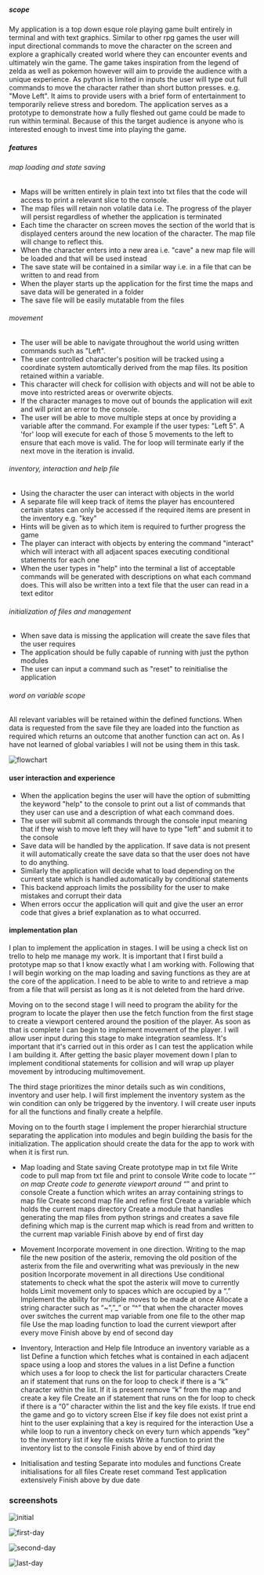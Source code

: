 ##### scope
My application is a top down esque role playing game built entirely in terminal and with text graphics.
Similar to other rpg games the user will input directional commands to move the character on the screen
and explore a graphically created world where they can encounter events and ultimately win the game.
The game takes inspiration from the legend of zelda as well as pokemon however will aim to provide
the audience with a unique experience.
As python is limited in inputs the user will type out full commands to move the character rather than
short button presses. e.g. "Move Left".
It aims to provide users with a brief form of entertainment to temporarily relieve stress and boredom.
The application serves as a prototype to demonstrate how a fully fleshed out game could be made to run within terminal.
Because of this the target audience is anyone who is interested enough to invest time into playing the game.

##### features
###### map loading and state saving
- Maps will be written entirely in plain text into txt files that the code will access to print
a relevant slice to the console.
- The map files will retain non volatile data i.e. The progress of the player will persist regardless of
whether the application is terminated
- Each time the character on screen moves the section of the world that is displayed centers around the new
location of the character. The map file will change to reflect this.
- When the character enters into a new area i.e. "cave" a new map file will be loaded and that will be used instead
- The save state will be contained in a similar way i.e. in a file that can be written to and read from
- When the player starts up the application for the first time the maps and save data will be generated in a folder
- The save file will be easily mutatable from the files

###### movement
- The user will be able to navigate throughout the world using written commands such as "Left".
- The user controlled character's position will be tracked using a coordinate system automtically derived from the map files. 
Its position retained within a variable.
- This character will check for collision with objects and will not be able to move into restricted areas or overwrite
objects.
- If the character manages to move out of bounds the application will exit and will print an error to the console.
- The user will be able to move multiple steps at once by providing a variable after the command.
For example if the user types: "Left 5".
A 'for' loop will execute for each of those 5 movements to the left to ensure that each move is valid.
The for loop will terminate early if the next move in the iteration is invalid.

###### inventory, interaction and help file
- Using the character the user can interact with objects in the world
- A separate file will keep track of items the player has encountered
certain states can only be accessed if the required items are present in the inventory e.g. "key"
- Hints will be given as to which item is required to further progress the game
- The player can interact with objects by entering the command "interact" which will interact with
all adjacent spaces executing conditional statements for each one
- When the user types in "help" into the terminal a list of acceptable commands will be generated with descriptions
on what each command does. This will also be written into a text file that the user can read in a text editor

###### initialization of files and management
- When save data is missing the application will create the save files that the user requires
- The application should be fully capable of running with just the python modules
- The user can input a command such as "reset" to reinitialise the application

###### word on variable scope
All relevant variables will be retained within the defined functions. When data is requested from the save file they are
loaded into the function as required which returns an outcome that another function can act on.
As I have not learned of global variables I will not be using them in this task.

![flowchart](/docs/flowchart.png)

#### user interaction and experience
- When the application begins the user will have the option of submitting the keyword "help" to the console
to print out a list of commands that they user can use and a description of what each command does.
- The user will submit all commands through the console input meaning that if they wish to move left
they will have to type "left" and submit it to the console
- Save data will be handled by the application. If save data is not present it will automatically create the 
save data so that the user does not have to do anything.
- Similarly the application will decide what to load depending on the current state which is handled automatically
by conditional statements
- This backend approach limits the possibility for the user to make mistakes and corrupt their data
- When errors occur the application will quit and give the user an error code that gives a brief explanation as
to what occurred. 

#### implementation plan
I plan to implement the application in stages. I will be using a check list on trello to help me manage
my work. It is important that I first build a prototype map so that I know exactly what I am working with.
Following that I will begin working on the map loading and saving functions as they are at the core of
the application.
I need to be able to write to and retrieve a map from a file that will persist as long as it is not deleted 
from the hard drive.

Moving on to the second stage I will need to program the ability for the program to locate the player then use
the fetch function from the first stage to create a viewport centered around the position of the player.
As soon as that is complete I can begin to implement movement of the player.
I will allow user input during this stage to make integration seamless. It's important that it's carried 
out in this order as I can test the application while I am building it.
After getting the basic player movement down I plan to implement conditional statements for collision and 
will wrap up player movement by introducing multimovement.

The third stage prioritizes the minor details such as win conditions, inventory and user help.
I will first implement the inventory system as the win condition can only be triggered by the inventory.
I will create user inputs for all the functions and finally create a helpfile.

Moving on to the fourth stage I implement the proper hierarchial structure separating the application into modules 
and begin building the basis for the initialization. The application should create the data for the app to work 
with when it is first run.

* Map loading and State saving
    Create prototype map in txt file
    Write code to pull map from txt file and print to console
    Write code to locate “*” on map
    Create code to generate viewport around “*” and print to console
    Create a function which writes an array containing strings to map file
    Create second map file and refine first
    Create a variable which holds the current maps directory
    Create a module that handles generating the map files from python strings and creates a save file defining which map is the current map which is read from and written to the current map variable
Finish above by end of first day

* Movement
    Incorporate movement in one direction. Writing to the map file the new position of the asterix, removing the old position of the asterix from the file and overwriting what was previously in the new position
    Incorporate movement in all directions
    Use conditional statements to check what the spot the asterix will move to currently holds
    Limit movement only to spaces which are occupied by a “.”
    Implement the ability for multiple moves to be made at once
    Allocate a string character such as “~”,”_” or “^” that when the character moves over switches the current map variable from one file to the other map file
    Use the map loading function to load the current viewport after every move
Finish above by end of second day

* Inventory, Interaction and Help file
    Introduce an inventory variable as a list
    Define a function which fetches what is contained in each adjacent space using a loop and stores the values in a list
    Define a function which uses a for loop to check the list for particular characters
    Create an if statement that runs on the for loop to check if there is a “k” character within the list. If it is present remove “k” from the map and create a key file
    Create an if statement that runs on the for loop to check if there is a “0” character within the list and the key file exists. If true end the game and go to victory screen
    Else if key file does not exist print a hint to the user explaining that a key is required for the interaction
    Use a while loop to run a inventory check on every turn which appends “key” to the inventory list if key file exists
    Write a function to print the inventory list to the console
Finish above by end of third day

* Initialisation and testing
    Separate into modules and functions
    Create initialisations for all files
    Create reset command
    Test application extensively
Finish above by due date

### screenshots
![initial](/docs/trello1.png)

![first-day](/docs/trello2.png)

![second-day](/docs/trello1.png)

![last-day](/docs/trello2.png)
